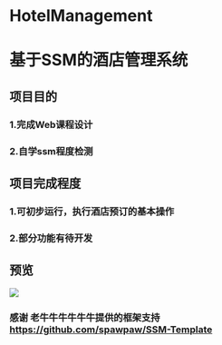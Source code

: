 
# HotelManagement
# 基于SSM的酒店管理系统
## 项目目的
### 1.完成Web课程设计
### 2.自学ssm程度检测
## 项目完成程度
### 1.可初步运行，执行酒店预订的基本操作
### 2.部分功能有待开发
## 预览
![](https://github.com/qingfengdaozhang/Hotel-Management-System/blob/master/index.png)
### 感谢 老牛牛牛牛牛牛提供的框架支持 https://github.com/spawpaw/SSM-Template
